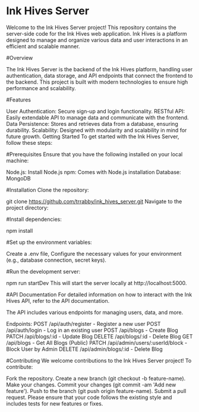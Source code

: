 <h1>Ink Hives Server</h1>

Welcome to the Ink Hives Server project! This repository contains the server-side code for the Ink Hives web application. Ink Hives is a platform designed to manage and organize various data and user interactions in an efficient and scalable manner.

#Overview

The Ink Hives Server is the backend of the Ink Hives platform, handling user authentication, data storage, and API endpoints that connect the frontend to the backend. This project is built with modern technologies to ensure high performance and scalability.

#Features

User Authentication: Secure sign-up and login functionality.
RESTful API: Easily extendable API to manage data and communicate with the frontend.
Data Persistence: Stores and retrieves data from a database, ensuring durability.
Scalability: Designed with modularity and scalability in mind for future growth.
Getting Started
To get started with the Ink Hives Server, follow these steps:

#Prerequisites
Ensure that you have the following installed on your local machine:

Node.js: Install Node.js
npm: Comes with Node.js installation
Database: MongoDB

#Installation
Clone the repository:

git clone https://github.com/trrabby/ink_hives_server.git
Navigate to the project directory:

#Install dependencies:

npm install

#Set up the environment variables:

Create a .env file, Configure the necessary values for your environment (e.g., database connection, secret keys).

#Run the development server:

npm run startDev
This will start the server locally at http://localhost:5000.

#API Documentation
For detailed information on how to interact with the Ink Hives API, refer to the API documentation.

The API includes various endpoints for managing users, data, and more.

Endpoints:
POST /api/auth/register - Register a new user
POST /api/auth/login - Log in an existing user
POST /api/blogs - Create Blog
PATCH /api/blogs/:id - Update Blog
DELETE /api/blogs/:id - Delete Blog
GET /api/blogs - Get All Blogs (Public)
PATCH /api/admin/users/:userId/block - Block User by Admin
DELETE /api/admin/blogs/:id -  Delete Blog



#Contributing
We welcome contributions to the Ink Hives Server project! To contribute:

Fork the repository.
Create a new branch (git checkout -b feature-name).
Make your changes.
Commit your changes (git commit -am 'Add new feature').
Push to the branch (git push origin feature-name).
Submit a pull request.
Please ensure that your code follows the existing style and includes tests for new features or fixes.
